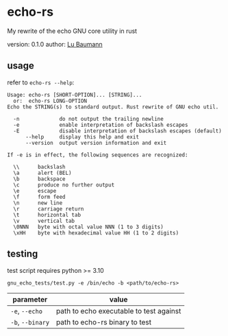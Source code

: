 # echo-rs

My rewrite of the echo GNU core utility in rust

version: 0.1.0
author: [Lu Baumann](https://blog.surferlul.me/)

## usage

refer to `echo-rs --help`:

```
Usage: echo-rs [SHORT-OPTION]... [STRING]...
  or:  echo-rs LONG-OPTION
Echo the STRING(s) to standard output. Rust rewrite of GNU echo util.

  -n             do not output the trailing newline
  -e             enable interpretation of backslash escapes
  -E             disable interpretation of backslash escapes (default)
      --help     display this help and exit
      --version  output version information and exit

If -e is in effect, the following sequences are recognized:

  \\      backslash
  \a      alert (BEL)
  \b      backspace
  \c      produce no further output
  \e      escape
  \f      form feed
  \n      new line
  \r      carriage return
  \t      horizontal tab
  \v      vertical tab
  \0NNN   byte with octal value NNN (1 to 3 digits)
  \xHH    byte with hexadecimal value HH (1 to 2 digits)
```

## testing

test script requires python >= 3.10

`gnu_echo_tests/test.py -e /bin/echo -b <path/to/echo-rs>`

| parameter        | value                                   |
| ---------------- | --------------------------------------- |
| `-e`, `--echo`   | path to echo executable to test against |
| `-b`, `--binary` | path to echo-rs binary to test          |
